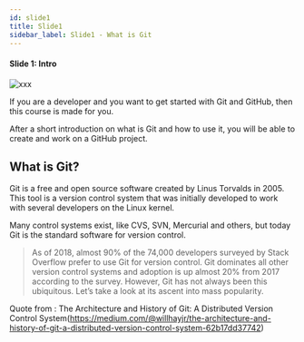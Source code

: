 ```yaml
---
id: slide1
title: Slide1
sidebar_label: Slide1 - What is Git
---
```


#### Slide 1: Intro


![xxx](https://raw.githubusercontent.com/ChickenKyiv/awesome-git-article/blob/master/img/03-git-github-logos.jpeg)

If you are a developer and you want to get started with Git and GitHub, then this course is made for you.

After a short introduction on what is Git and how to use it, you will be able to create and work on a GitHub project.

## What is Git?
Git is a free and open source software created by Linus Torvalds in 2005. This tool is a version control system that was initially developed to work with several developers on the Linux kernel.

Many control systems exist, like CVS, SVN, Mercurial and others, but today Git is the standard software for version control.

> As of 2018, almost 90% of the 74,000 developers surveyed by Stack Overflow prefer to use Git for version control. Git dominates all other version control systems and adoption is up almost 20% from 2017 according to the survey. However, Git has not always been this ubiquitous. Let’s take a look at its ascent into mass popularity.

Quote from : The Architecture and History of Git: A Distributed Version Control System(https://medium.com/@willhayjr/the-architecture-and-history-of-git-a-distributed-version-control-system-62b17dd37742)
